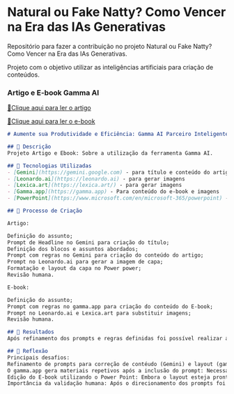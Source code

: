 # Natural ou Fake Natty? Como Vencer na Era das IAs Generativas

Repositório para fazer a contribuição no projeto Natural ou Fake Natty? Como Vencer na Era das IAs Generativas.

Projeto com o objetivo utilizar as inteligências artificiais para criação de conteúdos.

### Artigo e E-book Gamma AI

<a href="https://web.dio.me/articles/parceiro-inteligente-para-criar-conteudo?back=%2Farticles&open-modal=true&page=1&order=oldest"> 📕Clique aqui para ler o artigo</a>

<a href="https://github.com/Cristina-santos89/lab-natty-or-not/blob/main/Ebook_Gamma_AI.pdf"> 📕Clique aqui para ler o e-book</a>


```markdown
# Aumente sua Produtividade e Eficiência: Gamma AI Parceiro Inteligente para Criar Conteúdo ;)

## 📒 Descrição
Projeto Artigo e Ebook: Sobre a utilização da ferramenta Gamma AI.

## 🤖 Tecnologias Utilizadas
- [Gemini](https://gemini.google.com) - para título e conteúdo do artigo
- [Leonardo.ai](https://leonardo.ai) - para gerar imagens
- [Lexica.art](https://lexica.art/) - para gerar imagens
- [Gamma.app](https://gamma.app) - Para conteúdo do e-book e imagens
- [PowerPoint](https://www.microsoft.com/en/microsoft-365/powerpoint) - Para formatação de banners e Layouts

## 🧐 Processo de Criação

Artigo:

Definição do assunto;
Prompt de Headline no Gemini para criação do título;
Definição dos blocos e assuntos abordados;
Prompt com regras no Gemini para criação do conteúdo do artigo;
Prompt no Leonardo.ai para gerar a imagem de capa;
Formatação e layout da capa no Power power;
Revisão humana.

E-book:

Definição do assunto;
Prompt com regras no gamma.app para criação do conteúdo do E-book;
Prompt no Leonardo.ai e Lexica.art para substituir imagens;
Revisão humana.

## 🚀 Resultados
Após refinamento dos prompts e regras definidas foi possível realizar ambos conteúdos de forma rápida. Note-se um ganho de tempo para próximos trabalhos semelhantes.

## 💭 Reflexão
Principais desafios:
Refinamento de prompts para correção de contéudo (Gemini) e layout (gamma.app);
O gamma.app gera materiais repetivos após a inclusão do prompt: Necessário refinamento do layout utilizando recursos da ferramenta, mas houve ganho de tempo na construção do layout;
Edição do E-book utilizando o Power Point: Embora o layout esteja pronto é necessário fazer alterações e inclusões para criar identidade visual do material;
Importância da validação humana: Após o direcionamento dos prompts foi necessário inclusão de novas regras para refinamento dos materiais.

```

